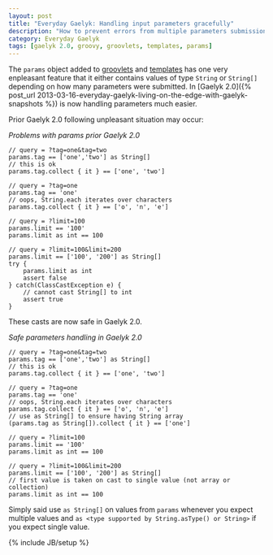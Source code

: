```yaml
---
layout: post
title: "Everyday Gaelyk: Handling input parameters gracefully"
description: "How to prevent errors from multiple parameters submission."
category: Everyday Gaelyk
tags: [gaelyk 2.0, groovy, groovlets, templates, params]
---
```


The `params` object added to [groovlets](http://groovy.codehaus.org/Groovlets) and [templates](http://groovy.codehaus.org/Groovy+Templates) has one
very enpleasant feature that it either contains values of type `String` or `String[]` depending on how many parameters were submitted. In
[Gaelyk 2.0]({% post_url 2013-03-16-everyday-gaelyk-living-on-the-edge-with-gaelyk-snapshots %}) is now handling parameters much easier.

<!--more-->

Prior Gaelyk 2.0 following unpleasant situation may occur:

*Problems with params prior Gaelyk 2.0*

    // query = ?tag=one&tag=two
    params.tag == ['one','two'] as String[]
    // this is ok
    params.tag.collect { it } == ['one', 'two']

    // query = ?tag=one
    params.tag == 'one'
    // oops, String.each iterates over characters
    params.tag.collect { it } == ['o', 'n', 'e']

    // query = ?limit=100
    params.limit == '100'
    params.limit as int == 100
    
    // query = ?limit=100&limit=200
    params.limit == ['100', '200'] as String[]
    try {
        params.limit as int
        assert false
    } catch(ClassCastException e) {
        // cannot cast String[] to int
        assert true
    }

These casts are now safe in Gaelyk 2.0.

*Safe parameters handling in Gaelyk 2.0*

    // query = ?tag=one&tag=two
    params.tag == ['one','two'] as String[]
    // this is ok
    params.tag.collect { it } == ['one', 'two']

    // query = ?tag=one
    params.tag == 'one'
    // oops, String.each iterates over characters
    params.tag.collect { it } == ['o', 'n', 'e']
    // use as String[] to ensure having String array
    (params.tag as String[]).collect { it } == ['one']

    // query = ?limit=100
    params.limit == '100'
    params.limit as int == 100
    
    // query = ?limit=100&limit=200
    params.limit == ['100', '200'] as String[]
    // first value is taken on cast to single value (not array or collection)
    params.limit as int == 100

Simply said use `as String[]` on values from `params` whenever you expect multiple values and `as <type supported by String.asType() or String>` if you expect single value.

{% include JB/setup %}
